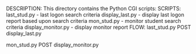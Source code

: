 DESCRIPTION:
  This directory contains the Python CGI scripts:
SCRIPTS:
  last_stud.py - last logon search criteria
  display_last.py - display last logon report based upon search criteria
  mon_stud.py - monitor student search criteria
  display_monitor.py - display monitor report
FLOW:
  last_stud.py   POST 
        display_last.py
        
  mon_stud.py   POST
        display_monitor.py
  
  
